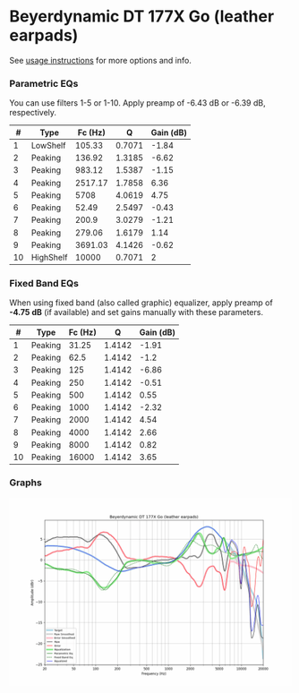 # Beyerdynamic DT 177X Go (leather earpads)
See [usage instructions](https://github.com/jaakkopasanen/AutoEq#usage) for more options and info.

### Parametric EQs
You can use filters 1-5 or 1-10. Apply preamp of -6.43 dB or -6.39 dB, respectively.

|   # | Type      |   Fc (Hz) |      Q |   Gain (dB) |
|-----|-----------|-----------|--------|-------------|
|   1 | LowShelf  |    105.33 | 0.7071 |       -1.84 |
|   2 | Peaking   |    136.92 | 1.3185 |       -6.62 |
|   3 | Peaking   |    983.12 | 1.5387 |       -1.15 |
|   4 | Peaking   |   2517.17 | 1.7858 |        6.36 |
|   5 | Peaking   |   5708    | 4.0619 |        4.75 |
|   6 | Peaking   |     52.49 | 2.5497 |       -0.43 |
|   7 | Peaking   |    200.9  | 3.0279 |       -1.21 |
|   8 | Peaking   |    279.06 | 1.6179 |        1.14 |
|   9 | Peaking   |   3691.03 | 4.1426 |       -0.62 |
|  10 | HighShelf |  10000    | 0.7071 |        2    |

### Fixed Band EQs
When using fixed band (also called graphic) equalizer, apply preamp of **-4.75 dB** (if available) and set gains manually with these parameters.

|   # | Type    |   Fc (Hz) |      Q |   Gain (dB) |
|-----|---------|-----------|--------|-------------|
|   1 | Peaking |     31.25 | 1.4142 |       -1.91 |
|   2 | Peaking |     62.5  | 1.4142 |       -1.2  |
|   3 | Peaking |    125    | 1.4142 |       -6.86 |
|   4 | Peaking |    250    | 1.4142 |       -0.51 |
|   5 | Peaking |    500    | 1.4142 |        0.55 |
|   6 | Peaking |   1000    | 1.4142 |       -2.32 |
|   7 | Peaking |   2000    | 1.4142 |        4.54 |
|   8 | Peaking |   4000    | 1.4142 |        2.66 |
|   9 | Peaking |   8000    | 1.4142 |        0.82 |
|  10 | Peaking |  16000    | 1.4142 |        3.65 |

### Graphs
![](./Beyerdynamic%20DT%20177X%20Go%20(leather%20earpads).png)
